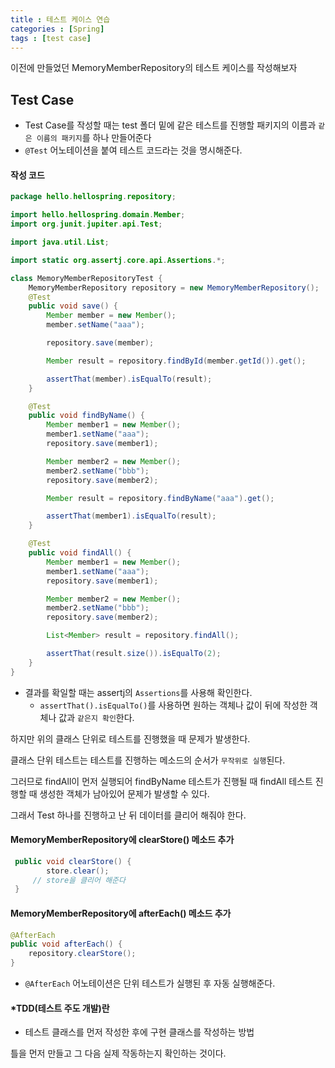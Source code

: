 ```yaml
---
title : 테스트 케이스 연습
categories : [Spring]
tags : [test case]
---
```






이전에 만들었던 MemoryMemberRepository의 테스트 케이스를 작성해보자



## Test Case

- Test Case를 작성할 때는 test 폴더 밑에 같은 테스트를 진행할 패키지의 이름과 `같은 이름의 패키지`를 하나 만들어준다
- `@Test` 어노테이션을 붙여 테스트 코드라는 것을 명시해준다.

#### 작성 코드

``` java
package hello.hellospring.repository;

import hello.hellospring.domain.Member;
import org.junit.jupiter.api.Test;

import java.util.List;

import static org.assertj.core.api.Assertions.*;

class MemoryMemberRepositoryTest {
    MemoryMemberRepository repository = new MemoryMemberRepository();
    @Test
    public void save() {
        Member member = new Member();
        member.setName("aaa");

        repository.save(member);

        Member result = repository.findById(member.getId()).get();

        assertThat(member).isEqualTo(result);
    }

    @Test
    public void findByName() {
        Member member1 = new Member();
        member1.setName("aaa");
        repository.save(member1);

        Member member2 = new Member();
        member2.setName("bbb");
        repository.save(member2);

        Member result = repository.findByName("aaa").get();

        assertThat(member1).isEqualTo(result);
    }

    @Test
    public void findAll() {
        Member member1 = new Member();
        member1.setName("aaa");
        repository.save(member1);

        Member member2 = new Member();
        member2.setName("bbb");
        repository.save(member2);

        List<Member> result = repository.findAll();

        assertThat(result.size()).isEqualTo(2);
    }
}
```

- 결과를 확일할 때는 assertj의 `Assertions`를 사용해 확인한다.
  - `assertThat().isEqualTo()`를 사용하면 원하는 객체나 값이 뒤에 작성한 객체나 값과 `같은지 확인`한다.



하지만 위의 클래스 단위로 테스트를 진행했을 때 문제가 발생한다.

클래스 단위 테스트는 테스트를 진행하는 메소드의 순서가 `무작위로 실행`된다.

그러므로 findAll이 먼저 실행되어 findByName 테스트가 진행될 때 findAll 테스트 진행할 때 생성한 객체가 남아있어 문제가 발생할 수 있다.

그래서 Test 하나를 진행하고 난 뒤 데이터를 클리어 해줘야 한다.



#### MemoryMemberRepository에 clearStore() 메소드 추가

```java
 public void clearStore() {
        store.clear();
     // store을 클리어 해준다
 }
```

#### MemoryMemberRepository에 afterEach() 메소드 추가

```java
@AfterEach
public void afterEach() {
    repository.clearStore();
}
```

- `@AfterEach` 어노테이션은 단위 테스트가 실행된 후 자동 실행해준다.



#### *TDD(테스트 주도 개발)란

- 테스트 클래스를 먼저 작성한 후에 구현 클래스를 작성하는 방법

틀을 먼저 만들고 그 다음 실제 작동하는지 확인하는 것이다.